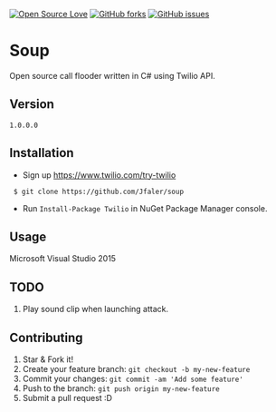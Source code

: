 [![Open Source Love](https://badges.frapsoft.com/os/v1/open-source.png?v=103)](https://github.com/Jfaler/soup/)
[![GitHub forks](https://img.shields.io/github/forks/Jfaler/soup.svg)](https://github.com/Jfaler/soup/network)
[![GitHub issues](https://img.shields.io/github/issues/jfaler/soup.svg)](https://github.com/jfaler/soup/issues)
# Soup
Open source call flooder written in C# using Twilio API.

## Version
`
1.0.0.0
`
## Installation

* Sign up https://www.twilio.com/try-twilio

` $ git clone https://github.com/Jfaler/soup`

* Run `Install-Package Twilio` in NuGet Package Manager console.

## Usage

Microsoft Visual Studio 2015

## TODO 

1. Play sound clip when launching attack.

## Contributing

1. Star & Fork it!
2. Create your feature branch: `git checkout -b my-new-feature`
3. Commit your changes: `git commit -am 'Add some feature'`
4. Push to the branch: `git push origin my-new-feature`
5. Submit a pull request :D


